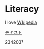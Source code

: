 # Literacy

I love [Wikipedia](https://ja.wikipedia.org)

[テキスト](https://ja.wikipedia.org)

2342037
